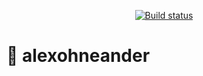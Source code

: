 <p align="center">
    <a href="https://git.dev-null.rocks/alexohneander/alexohneander-zola/actions">
        <img src="https://git.dev-null.rocks/alexohneander/alexohneander-zola/actions/workflows/build-container-image.yaml/badge.svg?branch=main" alt="Build status"></a>
</p>

# 🌱 alexohneander

